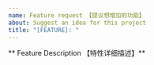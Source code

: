 ```yaml
---
name: Feature request 【提议想增加的功能】
about: Suggest an idea for this project
title: "[FEATURE]: "
---
```


[//]: # (以下所有的以"[//]: #"开始的文字都是注释，不会被markdown渲染，所以无需删除)
[//]: # (All lines start "with [//]: #" below are comment lines and will not be rendered by markdown, so there's no need to delete them)

** Feature Description 【特性详细描述】**

[//]: # (Please describe the detailed information about the request feature)
[//]: # (请在下面描述所需新特性的详细信息)

